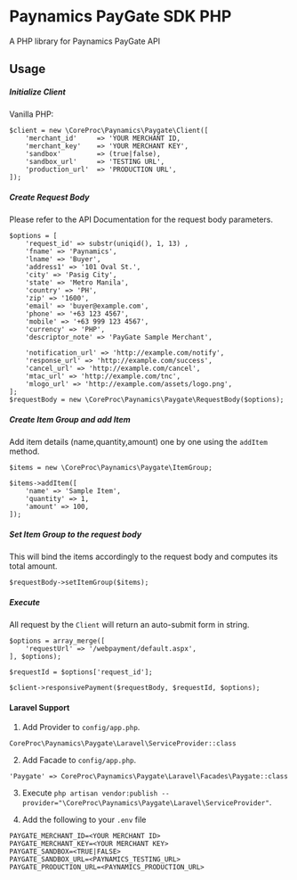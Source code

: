 # Paynamics PayGate SDK PHP
A PHP library for Paynamics PayGate API

## Usage

##### Initialize Client
Vanilla PHP:
```
$client = new \CoreProc\Paynamics\Paygate\Client([
    'merchant_id'     => 'YOUR MERCHANT ID,
    'merchant_key'    => 'YOUR MERCHANT KEY',
    'sandbox'         => (true|false),
    'sandbox_url'     => 'TESTING URL',
    'production_url'  => 'PRODUCTION URL',
]);
```

##### Create Request Body 
Please refer to the API Documentation for the request body parameters.
```
$options = [
    'request_id' => substr(uniqid(), 1, 13) ,
    'fname' => 'Paynamics',
    'lname' => 'Buyer',
    'address1' => '101 Oval St.',
    'city' => 'Pasig City',
    'state' => 'Metro Manila',
    'country' => 'PH',
    'zip' => '1600',
    'email' => 'buyer@example.com',
    'phone' => '+63 123 4567',
    'mobile' => '+63 999 123 4567',
    'currency' => 'PHP',
    'descriptor_note' => 'PayGate Sample Merchant',

    'notification_url' => 'http://example.com/notify',
    'response_url' => 'http://example.com/success',
    'cancel_url' => 'http://example.com/cancel',
    'mtac_url' => 'http://example.com/tnc',
    'mlogo_url' => 'http://example.com/assets/logo.png',
];
$requestBody = new \CoreProc\Paynamics\Paygate\RequestBody($options);
```

##### Create Item Group and add Item
Add item details (name,quantity,amount) one by one using the `addItem` method.
```
$items = new \CoreProc\Paynamics\Paygate\ItemGroup;

$items->addItem([
    'name' => 'Sample Item',
    'quantity' => 1,
    'amount' => 100,
]);
```
##### Set Item Group to the request body
This will bind the items accordingly to the request body and computes its total amount.
```
$requestBody->setItemGroup($items);
```

##### Execute
All request by the `Client` will return an auto-submit form in string.
```
$options = array_merge([
    'requestUrl' => '/webpayment/default.aspx',
], $options);

$requestId = $options['request_id'];

$client->responsivePayment($requestBody, $requestId, $options);
```

#### Laravel Support
1. Add Provider to `config/app.php`.
```
CoreProc\Paynamics\Paygate\Laravel\ServiceProvider::class
```

2. Add Facade to `config/app.php`.
```
'Paygate' => CoreProc\Paynamics\Paygate\Laravel\Facades\Paygate::class
```

3. Execute `php artisan vendor:publish --provider="\CoreProc\Paynamics\Paygate\Laravel\ServiceProvider"`.

4. Add the following to your `.env` file
```
PAYGATE_MERCHANT_ID=<YOUR MERCHANT ID>
PAYGATE_MERCHANT_KEY=<YOUR MERCHANT KEY>
PAYGATE_SANDBOX=<TRUE|FALSE>
PAYGATE_SANDBOX_URL=<PAYNAMICS_TESTING_URL>
PAYGATE_PRODUCTION_URL=<PAYNAMICS_PRODUCTION_URL>
```
